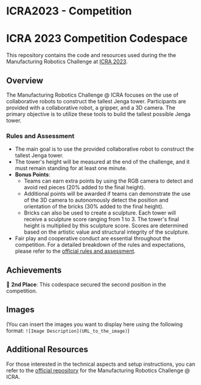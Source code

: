 # ICRA2023 - Competition




# ICRA 2023 Competition Codespace

This repository contains the code and resources used during the the Manufacturing Robotics Challenge at [ICRA 2023](https://www.icra2023.org/).

## Overview

The Manufacturing Robotics Challenge @ ICRA focuses on the use of collaborative robots to construct the tallest Jenga tower. Participants are provided with a collaborative robot, a gripper, and a 3D camera. The primary objective is to utilize these tools to build the tallest possible Jenga tower.

### Rules and Assessment

- The main goal is to use the provided collaborative robot to construct the tallest Jenga tower.
- The tower's height will be measured at the end of the challenge, and it must remain standing for at least one minute.
- **Bonus Points**:
  - Teams can earn extra points by using the RGB camera to detect and avoid red pieces (20% added to the final height).
  - Additional points will be awarded if teams can demonstrate the use of the 3D camera to autonomously detect the position and orientation of the bricks (30% added to the final height).
  - Bricks can also be used to create a sculpture. Each tower will receive a sculpture score ranging from 1 to 3. The tower's final height is multiplied by this sculpture score. Scores are determined based on the artistic value and structural integrity of the sculpture.
- Fair play and cooperative conduct are essential throughout the competition. For a detailed breakdown of the rules and expectations, please refer to the [official rules and assessment](https://github.com/gianmarco96/MRC-at-ICRA).

## Achievements

🥈 **2nd Place**: This codespace secured the second position in the competition.

## Images

(You can insert the images you want to display here using the following format: `![Image Description](URL_to_the_image)`)

## Additional Resources

For those interested in the technical aspects and setup instructions, you can refer to the [official repository](https://github.com/gianmarco96/MRC-at-ICRA) for the Manufacturing Robotics Challenge @ ICRA.